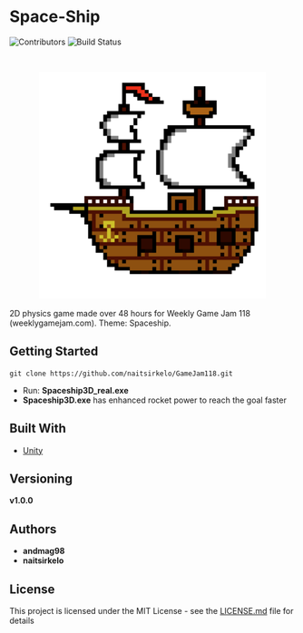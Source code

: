 # Space-Ship
<!-- PROJECT SHIELDS -->
<!--
*** I'm using markdown "reference style" links for readability.
*** Reference links are enclosed in brackets [ ] instead of parentheses ( ).
*** See the bottom of this document for the declaration of the reference variables
*** for contributors-url, forks-url, etc. This is an optional, concise syntax you may use.
*** https://www.markdownguide.org/basic-syntax/#reference-style-links
-->
![Contributors](https://img.shields.io/badge/contributors-2-green.svg)
![Build Status](https://img.shields.io/badge/build-running-green.svg)



<!-- PROJECT LOGO -->
<br />
<p align="center">
  <a href="https://github.com/naitsirkelo/GameJam118">
    <img src="Spaceship3D/Assets/boat.png" alt="Logo" width="400" height="400">
  </a>
</p>

2D physics game made over 48 hours for Weekly Game Jam 118 (weeklygamejam.com).
Theme: Spaceship.

## Getting Started

```
git clone https://github.com/naitsirkelo/GameJam118.git
```
- Run: **Spaceship3D_real.exe**
- **Spaceship3D.exe** has enhanced rocket power to reach the goal faster

## Built With

* [Unity](https://store.unity.com/download-nuo)

## Versioning

**v1.0.0**

## Authors

* **andmag98**
* **naitsirkelo**

## License

This project is licensed under the MIT License - see the [LICENSE.md](LICENSE.md) file for details
